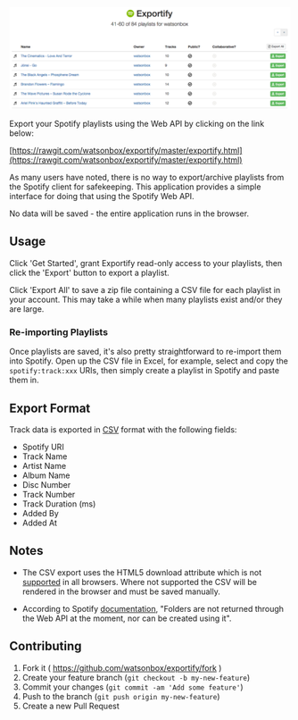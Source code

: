 <a href="https://rawgit.com/watsonbox/exportify/master/exportify.html"><img src="screenshot.png"/></a>

Export your Spotify playlists using the Web API by clicking on the link below:

[https://rawgit.com/watsonbox/exportify/master/exportify.html](https://rawgit.com/watsonbox/exportify/master/exportify.html)

As many users have noted, there is no way to export/archive playlists from the Spotify client for safekeeping. This application provides a simple interface for doing that using the Spotify Web API.

No data will be saved - the entire application runs in the browser.


## Usage

Click 'Get Started', grant Exportify read-only access to your playlists, then click the 'Export' button to export a playlist.

Click 'Export All' to save a zip file containing a CSV file for each playlist in your account. This may take a while when many playlists exist and/or they are large.


### Re-importing Playlists

Once playlists are saved, it's also pretty straightforward to re-import them into Spotify. Open up the CSV file in Excel, for example, select and copy the `spotify:track:xxx` URIs, then simply create a playlist in Spotify and paste them in.


## Export Format

Track data is exported in [CSV](http://en.wikipedia.org/wiki/Comma-separated_values) format with the following fields:

- Spotify URI
- Track Name
- Artist Name
- Album Name
- Disc Number
- Track Number
- Track Duration (ms)
- Added By
- Added At


## Notes

- The CSV export uses the HTML5 download attribute which is not [supported](http://caniuse.com/#feat=download) in all browsers. Where not supported the CSV will be rendered in the browser and must be saved manually.

- According to Spotify [documentation](https://developer.spotify.com/web-api/working-with-playlists/), "Folders are not returned through the Web API at the moment, nor can be created using it".


## Contributing

1. Fork it ( https://github.com/watsonbox/exportify/fork )
2. Create your feature branch (`git checkout -b my-new-feature`)
3. Commit your changes (`git commit -am 'Add some feature'`)
4. Push to the branch (`git push origin my-new-feature`)
5. Create a new Pull Request
